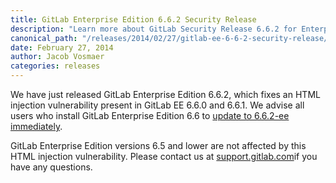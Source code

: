 ```yaml
---
title: GitLab Enterprise Edition 6.6.2 Security Release
description: "Learn more about GitLab Security Release 6.6.2 for Enterprise Edition (EE)"
canonical_path: "/releases/2014/02/27/gitlab-ee-6-6-2-security-release/"
date: February 27, 2014
author: Jacob Vosmaer
categories: releases
---
```

We have just released GitLab Enterprise Edition 6.6.2, which fixes an HTML injection vulnerability present in GitLab EE 6.6.0 and 6.6.1.
We advise all users who install GitLab Enterprise Edition 6.6 to  [update to 6.6.2-ee immediately](https://gitlab.com/subscribers/gitlab-ee/blob/master/doc/update/upgrader.md).

GitLab Enterprise Edition versions 6.5 and lower are not affected by this HTML injection vulnerability.
Please contact us at [support.gitlab.com](https://support.gitlab.com/)if you have any questions.
